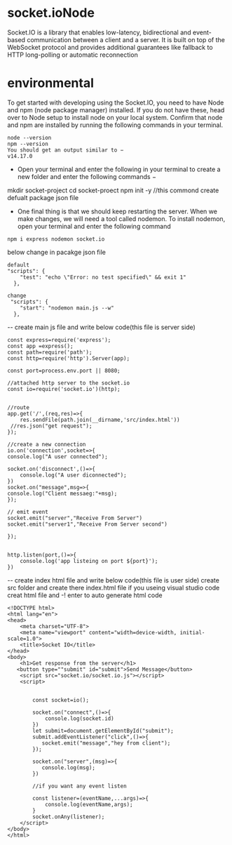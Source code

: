 # socket.ioNode
Socket.IO is a library that enables low-latency, bidirectional and event-based communication between a client and a server. It is built on top of the WebSocket protocol and provides additional guarantees like fallback to HTTP long-polling or automatic reconnection
# environmental
To get started with developing using the Socket.IO, you need to have Node and npm (node package manager) installed. If you do not have these, head over to Node setup to install node on your local system. Confirm that node and npm are installed by running the following commands in your terminal.
```
node --version
npm --version
You should get an output similar to −
v14.17.0

```
 - Open your terminal and enter the following in your terminal to create a new folder and enter the following commands − 

 mkdir socket-project
 cd socket-proect
 npm init -y //this commond create defualt package json file  

- One final thing is that we should keep restarting the server. When we make changes, we will need a tool called nodemon. To install nodemon, open your terminal and enter the following command

```
npm i express nodemon socket.io

```
below change in pacakge json file
```
default
"scripts": {
    "test": "echo \"Error: no test specified\" && exit 1"
  },
 
change
 "scripts": {
    "start": "nodemon main.js --w"
  },

```
-- create main js file and write below code(this file is server side) 

```
const express=require('express');
const app =express();
const path=require('path');
const http=require('http').Server(app);

const port=process.env.port || 8080;

//attached http server to the socket.io
const io=require('socket.io')(http);


//route
app.get('/',(req,res)=>{
    res.sendFile(path.join(__dirname,'src/index.html'))
 //res.json("get request");
});

//create a new connection
io.on('connection',socket=>{
console.log("A user connected");

socket.on('disconnect',()=>{
    console.log("A user diconnected");
})
socket.on("message",msg=>{
console.log("Client messaeg:"+msg);
});

// emit event
socket.emit("server","Receive From Server")
socket.emit("server1","Receive From Server second")

});


http.listen(port,()=>{
    console.log('app listeing on port ${port}');
})

```

-- create index html file and write below code(this file is user side) 
create src folder and create there index.html file
if you useing visual studio code creat html file and -! enter to auto generate html code

```
<!DOCTYPE html>
<html lang="en">
<head>
    <meta charset="UTF-8">
    <meta name="viewport" content="width=device-width, initial-scale=1.0">
    <title>Socket IO</title>
</head>
<body>
    <h1>Get response from the server</h1>
   <button type=""submit" id="submit">Send Message</button>
    <script src="socket.io/socket.io.js"></script>
    <script>

        
        const socket=io();

        socket.on("connect",()=>{
            console.log(socket.id)
        })
        let submit=document.getElementById("submit");
        submit.addEventListener("click",()=>{
           socket.emit("message","hey from client"); 
        });

        socket.on("server",(msg)=>{
           console.log(msg);
        })

        //if you want any event listen

        const listener=(eventName,...args)=>{
            console.log(eventName,args);
        }
        socket.onAny(listener);
    </script>
</body>
</html>


```


